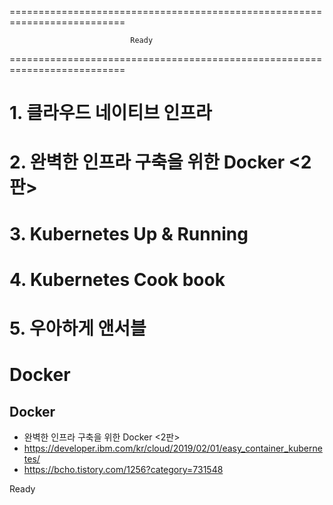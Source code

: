 ==========================================================================




                               Ready





==========================================================================






















# 1. 클라우드 네이티브 인프라
# 2. 완벽한 인프라 구축을 위한 Docker <2판>
# 3. Kubernetes Up & Running
# 4. Kubernetes Cook book
# 5. 우아하게 앤서블


# Docker

## Docker 
  - 완벽한 인프라 구축을 위한 Docker <2판>
  - https://developer.ibm.com/kr/cloud/2019/02/01/easy_container_kubernetes/
  - https://bcho.tistory.com/1256?category=731548
  
  Ready
